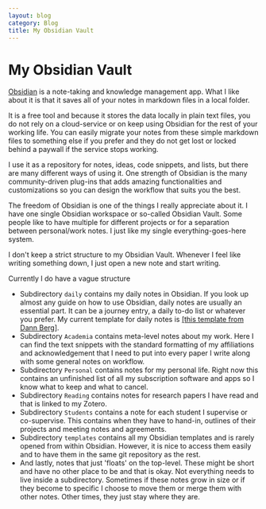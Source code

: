 ```yaml
---
layout: blog
category: Blog
title: My Obsidian Vault
---
```

# My Obsidian Vault
[Obsidian]( obsidian.md) is a note-taking and knowledge management app. What I like about it is that it saves all of your notes in markdown files in a local folder.

It is a free tool and because it stores the data locally in plain text files, you do not rely on a cloud-service or on keep using Obsidian for the rest of your working life. You can easily migrate your notes from these simple markdown files to something else if you prefer and they do not get lost or locked behind a paywall if the service stops working.

I use it as a repository for notes, ideas, code snippets, and lists, but there are many different ways of using it. One strength of Obsidian is the many community-driven plug-ins that adds amazing functionalities and customizations so you can design the workflow that suits you the best.

The freedom of Obsidian is one of the things I really appreciate about it. I have one single Obsidian workspace or so-called Obsidian Vault. Some people like to have multiple for different projects or for a separation between personal/work notes. I just like my single everything-goes-here system.

I don't keep a strict structure to my Obsidian Vault. Whenever I feel like writing something down, I just open a new note and start writing.

Currently I do have a vague structure
- Subdirectory `daily` contains my daily notes in Obsidian. If you look up almost any guide on how to use Obsidian, daily notes are usually an essential part. It can be a journey entry, a daily to-do list or whatever you prefer. My current template for daily notes is [[this template from Dann Berg]](https://dannb.org/blog/2022/obsidian-daily-note-template/).
- Subdirectory `Academia` contains meta-level notes about my work. Here I can find the text snippets with the standard formatting of my affiliations and acknowledgement that I need to put into every paper I write along with some general notes on workflow.
- Subdirectory `Personal` contains notes for my personal life. Right now this contains an unfinished list of all my subscription software and apps so I know what to keep and what to cancel.
- Subdirectory `Reading` contains notes for research papers I have read and that is linked to my Zotero.
- Subdirectory `Students` contains a note for each student I supervise or co-supervise. This contains when they have to hand-in, outlines of their projects and meeting notes and agreements.
- Subdirectory `templates` contains all my Obsidian templates and is rarely opened from within Obsidian. However, it is nice to access them easily and to have them in the same git repository as the rest.
- And lastly, notes that just 'floats' on the top-level. These might be short and have no other place to be and that is okay. Not everything needs to live inside a subdirectory. Sometimes if these notes grow in size or if they become to specific I choose to move them or merge them with other notes. Other times, they just stay where they are.
